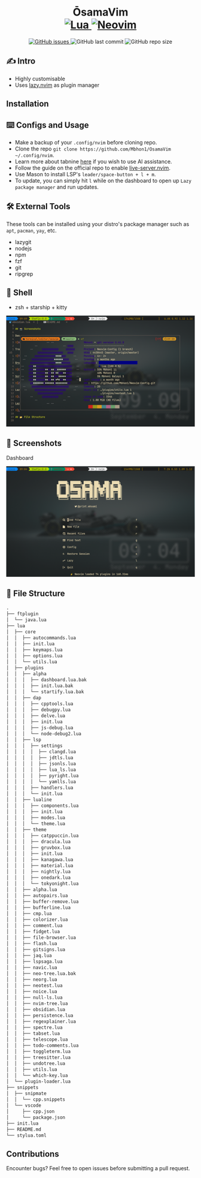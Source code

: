 <div align="center">
    <h1>ŌsamaVim
    <br>
    <a href="https://www.lua.org/">
    <img
        alt="Lua"
        src="https://img.shields.io/badge/lua-%232C2D72.svg?style=for-the-badge&logo=lua&logoColor=white">
    </a>
    <a href="https://github.com/neovim/neovim">
    <img
        alt="Neovim"
        src="https://img.shields.io/badge/NeoVim-%2357A143.svg?&style=for-the-badge&logo=neovim&logoColor=white">
    </a>
    </h1>
</div>

<p align="center">
    <a href="https://github.com/mbhon1/neovim-config/issues">
    <img alt="GitHub issues" src="https://img.shields.io/github/issues/mbhon1/neovim-config?color=%23C6BC39&style=for-the-badge">
    </a>
    <img alt="GitHub last commit" src="https://img.shields.io/github/last-commit/mbhon1/neovim-config?color=%23C63989&style=for-the-badge">
    <img alt="GitHub repo size" src="https://img.shields.io/github/repo-size/mbhon1/neovim-config?color=%2327d863&style=for-the-badge">
</p>

## ✍️ Intro

- Highly customisable
- Uses [lazy.nvim](https://github.com/folke/lazy.nvim) as plugin manager

## Installation

<!-- TODO: -->

## ⌨️ Configs and Usage

- Make a backup of your `.config/nvim` before cloning repo.
- Clone the repo `git clone https://github.com/Mbhon1/OsamaVim ~/.config/nvim`.
- Learn more about tabnine [here](https://www.tabnine.com/) if you wish to use AI assistance.
- Follow the guide on the official repo to enable [live-server.nvim](https://github.com/aurum77/live-server.nvim).
- Use Mason to install LSP's `leader/space-button + l + m`.
- To update, you can simply hit `l` while on the dashboard to open up `Lazy package manager` and run updates.

## 🛠️ External Tools

These tools can be installed using your distro's package manager such as `apt`, `pacman`, `yay`, etc.

- lazygit
- nodejs
- npm
- fzf
- git
- ripgrep

## 🐚 Shell

- zsh + starship + kitty

![Onefetch](./Screenshots/onefetch.png)

## 📸 Screenshots

Dashboard

![Alpha](./Screenshots/alpha.png)

## 📂 File Structure

```
.
├── ftplugin
│  └── java.lua
├── lua
│  ├── core
│  │  ├── autocommands.lua
│  │  ├── init.lua
│  │  ├── keymaps.lua
│  │  ├── options.lua
│  │  └── utils.lua
│  ├── plugins
│  │  ├── alpha
│  │  │  ├── dashboard.lua.bak
│  │  │  ├── init.lua.bak
│  │  │  └── startify.lua.bak
│  │  ├── dap
│  │  │  ├── cpptools.lua
│  │  │  ├── debugpy.lua
│  │  │  ├── delve.lua
│  │  │  ├── init.lua
│  │  │  ├── js-debug.lua
│  │  │  └── node-debug2.lua
│  │  ├── lsp
│  │  │  ├── settings
│  │  │  │  ├── clangd.lua
│  │  │  │  ├── jdtls.lua
│  │  │  │  ├── jsonls.lua
│  │  │  │  ├── lua_ls.lua
│  │  │  │  ├── pyright.lua
│  │  │  │  └── yamlls.lua
│  │  │  ├── handlers.lua
│  │  │  └── init.lua
│  │  ├── lualine
│  │  │  ├── components.lua
│  │  │  ├── init.lua
│  │  │  ├── modes.lua
│  │  │  └── theme.lua
│  │  ├── theme
│  │  │  ├── catppuccin.lua
│  │  │  ├── dracula.lua
│  │  │  ├── gruvbox.lua
│  │  │  ├── init.lua
│  │  │  ├── kanagawa.lua
│  │  │  ├── material.lua
│  │  │  ├── nightly.lua
│  │  │  ├── onedark.lua
│  │  │  └── tokyonight.lua
│  │  ├── alpha.lua
│  │  ├── autopairs.lua
│  │  ├── buffer-remove.lua
│  │  ├── bufferline.lua
│  │  ├── cmp.lua
│  │  ├── colorizer.lua
│  │  ├── comment.lua
│  │  ├── fidget.lua
│  │  ├── file-browser.lua
│  │  ├── flash.lua
│  │  ├── gitsigns.lua
│  │  ├── jaq.lua
│  │  ├── lspsaga.lua
│  │  ├── navic.lua
│  │  ├── neo-tree.lua.bak
│  │  ├── neorg.lua
│  │  ├── neotest.lua
│  │  ├── noice.lua
│  │  ├── null-ls.lua
│  │  ├── nvim-tree.lua
│  │  ├── obsidian.lua
│  │  ├── persistence.lua
│  │  ├── regexplainer.lua
│  │  ├── spectre.lua
│  │  ├── tabset.lua
│  │  ├── telescope.lua
│  │  ├── todo-comments.lua
│  │  ├── toggleterm.lua
│  │  ├── treesitter.lua
│  │  ├── undotree.lua
│  │  ├── utils.lua
│  │  └── which-key.lua
│  └── plugin-loader.lua
├── snippets
│  ├── snipmate
│  │  └── cpp.snippets
│  └── vscode
│     ├── cpp.json
│     └── package.json
├── init.lua
├── README.md
└── stylua.toml
```

## Contributions

Encounter bugs? Feel free to open issues before submitting a pull request.
